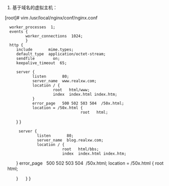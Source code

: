 1. 基于域名的虚拟主机：

 [root]# vim /usr/local/nginx/conf/nginx.conf
 
      worker_processes  1;
      events {
             worker_connections  1024;
             }
      http {
         include       mime.types;
         default_type  application/octet-stream;
         sendfile        on;
         keepalive_timeout  65;

         server {
                listen       80;
                server_name  www.realxw.com;
                location / {
                         root   html/www;
                         index  index.html index.htm;
                }
                error_page   500 502 503 504  /50x.html;
                location = /50x.html {
                                     root   html;
                }
          }

          server {
                  listen       80;
                  server_name  blog.realxw.com;
                  location / {
                             root   html/bbs;
                             index  index.html index.htm;
                   }
                   error_page   500 502 503 504  /50x.html;
                   location = /50x.html {
                                        root   html;

                    }
                 }
          }
